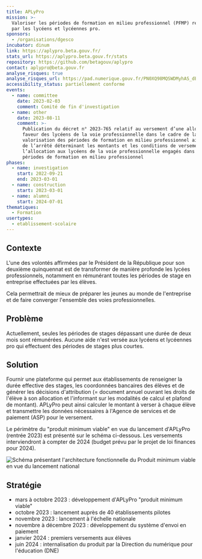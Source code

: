 ```yaml
---
title: APLyPro
mission: >-
  Valoriser les périodes de formation en milieu professionnel (PFMP) réalisées
  par les lycéens et lycéennes pro.
sponsors:
  - /organisations/dgesco
incubator: dinum
link: https://aplypro.beta.gouv.fr/
stats_url: https://aplypro.beta.gouv.fr/stats
repository: https://github.com/betagouv/aplypro
contact: aplypro@beta.gouv.fr
analyse_risques: true
analyse_risques_url: https://pad.numerique.gouv.fr/PN0XQ98MQSWDMyhAS_dE6g
accessibility_status: partiellement conforme
events:
  - name: committee
    date: 2023-02-03
    comment: Comité de fin d'investigation
  - name: other
    date: 2023-08-11
    comment: >-
      Publication du décret n° 2023-765 relatif au versement d’une allocation en
      faveur des lycéens de la voie professionnelle dans le cadre de la
      valorisation des périodes de formation en milieu professionnel ainsi que
      de l’arrêté déterminant les montants et les conditions de versement de
      l’allocation aux lycéens de la voie professionnelle engagés dans des
      périodes de formation en milieu professionnel
phases:
  - name: investigation
    start: 2022-09-21
    end: 2023-03-01
  - name: construction
    start: 2023-03-01
  - name: alumni
    start: 2024-07-01
thematiques:
  - Formation
usertypes:
  - etablissement-scolaire
---
```

## Contexte

L'une des volontés affirmées par le Président de la République pour son deuxième quinquennat est de transformer de manière profonde les lycées professionnels, notamment en rémunérant toutes les périodes de stage en entreprise effectuées par les élèves.

Cela permettrait de mieux de préparer les jeunes au monde de l'entreprise et de faire converger l'ensemble des voies professionnelles.

## Problème

Actuellement, seules les périodes de stages dépassant une durée de deux mois sont rémunérées. Aucune aide n'est versée aux lycéens et lycéennes pro qui effectuent des périodes de stages plus courtes.

## Solution

Fournir une plateforme qui permet aux établissements de renseigner la durée effective des stages, les coordonnées bancaires des élèves et de générer les décisions d'attribution (= document annuel ouvrant les droits de l'élève à son allocation et l'informant sur les modalités de calcul et plafond de montant). APLyPro peut ainsi calculer le montant à verser à chaque élève et transmettre les données nécessaires à l'Agence de services et de paiement (ASP) pour le versement.

Le périmètre du "produit minimum viable" en vue du lancement d'APLyPro (rentrée 2023) est présenté sur le schéma ci-dessous. Les versements interviendront à compter de 2024 (budget prévu par le projet de loi finances pour 2024).

![Schéma présentant l'architecture fonctionnelle du Produit minimum viable en vue du lancement national](https://storage.gra.cloud.ovh.net/v1/AUTH_0f20d409cb2a4c9786c769e2edec0e06/padnumerique/uploads/7940ba08-8042-496a-9f48-e66b69776f9d.jpg "Schéma d'architecture fonctionnelle")

## Stratégie

* mars à octobre 2023 : développement d'APLyPro "produit minimum viable"
* octobre 2023 : lancement auprès de 40 établissements pilotes
* novembre 2023 : lancement à l'échelle nationale
* novembre à décembre 2023 : développement du système d'envoi en paiement
* ﻿janvier 2024 : premiers versements aux élèves
* juin 2024 : internalisation du produit par la Direction du numérique pour l'éducation (DNE)
